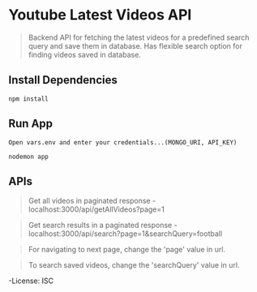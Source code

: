 # Youtube Latest Videos API

> Backend API for fetching the latest videos for a predefined search query and save them in database.
> Has flexible search option for finding videos saved in database.

## Install Dependencies

```
npm install
```

## Run App

```
Open vars.env and enter your credentials...(MONGO_URI, API_KEY)
```

```
nodemon app
```

## APIs

> Get all videos in paginated response - localhost:3000/api/getAllVideos?page=1

> Get search results in a paginated response - localhost:3000/api/search?page=1&searchQuery=football

> For navigating to next page, change the 'page' value in url.

> To search saved videos, change the 'searchQuery' value in url.

-License: ISC
